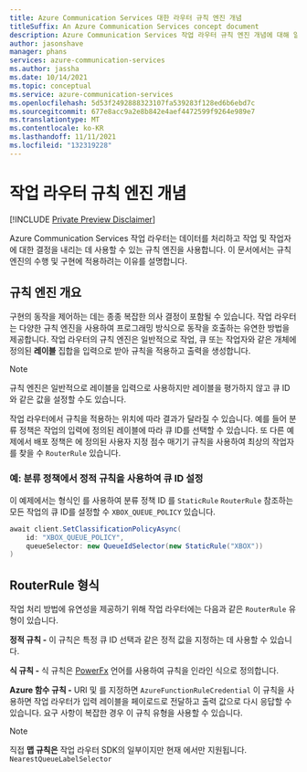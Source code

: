```yaml
---
title: Azure Communication Services 대한 라우터 규칙 엔진 개념
titleSuffix: An Azure Communication Services concept document
description: Azure Communication Services 작업 라우터 규칙 엔진 개념에 대해 알아봅니다.
author: jasonshave
manager: phans
services: azure-communication-services
ms.author: jassha
ms.date: 10/14/2021
ms.topic: conceptual
ms.service: azure-communication-services
ms.openlocfilehash: 5d53f2492888323107fa539283f128ed6b6ebd7c
ms.sourcegitcommit: 677e8acc9a2e8b842e4aef4472599f9264e989e7
ms.translationtype: MT
ms.contentlocale: ko-KR
ms.lasthandoff: 11/11/2021
ms.locfileid: "132319228"
---
```

# <a name="job-router-rules-engine-concepts"></a>작업 라우터 규칙 엔진 개념

[!INCLUDE [Private Preview Disclaimer](../../includes/private-preview-include-section.md)]

Azure Communication Services 작업 라우터는 데이터를 처리하고 작업 및 작업자에 대한 결정을 내리는 데 사용할 수 있는 규칙 엔진을 사용합니다. 이 문서에서는 규칙 엔진의 수행 및 구현에 적용하려는 이유를 설명합니다.

## <a name="rules-engine-overview"></a>규칙 엔진 개요

구현의 동작을 제어하는 데는 종종 복잡한 의사 결정이 포함될 수 있습니다. 작업 라우터는 다양한 규칙 엔진을 사용하여 프로그래밍 방식으로 동작을 호출하는 유연한 방법을 제공합니다. 작업 라우터의 규칙 엔진은 일반적으로 작업, 큐 또는 작업자와 같은 개체에 정의된 **레이블** 집합을 입력으로 받아 규칙을 적용하고 출력을 생성합니다.

> [!NOTE]
> 규칙 엔진은 일반적으로 레이블을 입력으로 사용하지만 레이블을 평가하지 않고 큐 ID와 같은 값을 설정할 수도 있습니다.

작업 라우터에서 규칙을 적용하는 위치에 따라 결과가 달라질 수 있습니다. 예를 들어 분류 정책은 작업의 입력에 정의된 레이블에 따라 큐 ID를 선택할 수 있습니다. 또 다른 예제에서 배포 정책은 에 정의된 사용자 지정 점수 매기기 규칙을 사용하여 최상의 작업자를 찾을 수 `RouterRule` 있습니다.

### <a name="example-use-a-static-rule-in-a-classification-policy-to-set-the-queue-id"></a>예: 분류 정책에서 정적 규칙을 사용하여 큐 ID 설정

이 예제에서는 형식인 를 사용하여 분류 정책 ID 를 `StaticRule` `RouterRule` 참조하는 모든 작업의 큐 ID를 설정할 수 `XBOX_QUEUE_POLICY` 있습니다.

```csharp
await client.SetClassificationPolicyAsync(
    id: "XBOX_QUEUE_POLICY",
    queueSelector: new QueueIdSelector(new StaticRule("XBOX"))
)
```
## <a name="routerrule-types"></a>RouterRule 형식

작업 처리 방법에 유연성을 제공하기 위해 작업 라우터에는 다음과 같은 `RouterRule` 유형이 있습니다.

**정적 규칙 -** 이 규칙은 특정 큐 ID 선택과 같은 정적 값을 지정하는 데 사용할 수 있습니다.

**식 규칙 -** 식 규칙은 [PowerFx](https://powerapps.microsoft.com/en-us/blog/what-is-microsoft-power-fx/) 언어를 사용하여 규칙을 인라인 식으로 정의합니다.

**Azure 함수 규칙 -** URI 및 를 지정하면 `AzureFunctionRuleCredential` 이 규칙을 사용하면 작업 라우터가 입력 레이블을 페이로드로 전달하고 출력 값으로 다시 응답할 수 있습니다. 요구 사항이 복잡한 경우 이 규칙 유형을 사용할 수 있습니다.

> [!NOTE]
> 직접 **맵 규칙은** 작업 라우터 SDK의 일부이지만 현재 에서만 지원됩니다. `NearestQueueLabelSelector`
